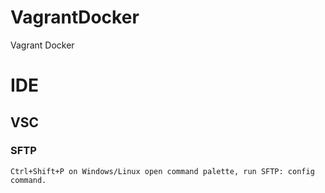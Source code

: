 # VagrantDocker
Vagrant Docker

# IDE
## VSC
### SFTP

```
Ctrl+Shift+P on Windows/Linux open command palette, run SFTP: config command.
```
